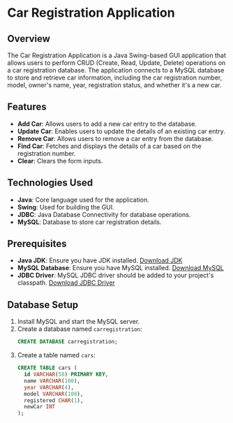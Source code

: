 # Car Registration Application

## Overview
The Car Registration Application is a Java Swing-based GUI application that allows users to perform CRUD (Create, Read, Update, Delete) operations on a car registration database. The application connects to a MySQL database to store and retrieve car information, including the car registration number, model, owner's name, year, registration status, and whether it's a new car.

## Features
- **Add Car**: Allows users to add a new car entry to the database.
- **Update Car**: Enables users to update the details of an existing car entry.
- **Remove Car**: Allows users to remove a car entry from the database.
- **Find Car**: Fetches and displays the details of a car based on the registration number.
- **Clear**: Clears the form inputs.

## Technologies Used
- **Java**: Core language used for the application.
- **Swing**: Used for building the GUI.
- **JDBC**: Java Database Connectivity for database operations.
- **MySQL**: Database to store car registration details.

## Prerequisites
- **Java JDK**: Ensure you have JDK installed. [Download JDK](https://www.oracle.com/java/technologies/javase-jdk11-downloads.html)
- **MySQL Database**: Ensure you have MySQL installed. [Download MySQL](https://dev.mysql.com/downloads/installer/)
- **JDBC Driver**: MySQL JDBC driver should be added to your project's classpath. [Download JDBC Driver](https://dev.mysql.com/downloads/connector/j/)

## Database Setup
1. Install MySQL and start the MySQL server.
2. Create a database named `carregistration`:
   ```sql
   CREATE DATABASE carregistration;
3. Create a table named `cars`:
   ```sql
   CREATE TABLE cars (
     id VARCHAR(50) PRIMARY KEY,
     name VARCHAR(100),
     year VARCHAR(4),
     model VARCHAR(100),
     registered CHAR(1),
     newCar INT
   );

   
